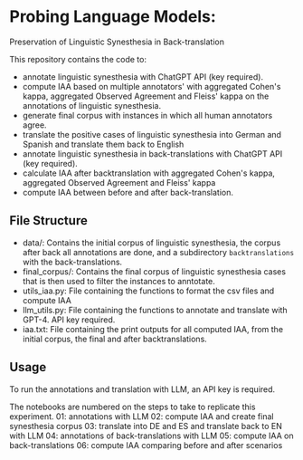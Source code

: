 # Probing Language Models:
Preservation of Linguistic Synesthesia in Back-translation

This repository contains the code to:
- annotate linguistic synesthesia with ChatGPT API (key required).
- compute IAA based on multiple annotators' with aggregated Cohen's kappa, aggregated Observed Agreement and Fleiss' kappa on the annotations of linguistic synesthesia. 
- generate final corpus with instances in which all human annotators agree.
- translate the positive cases of linguistic synesthesia into German and Spanish and translate them back to English
- annotate linguistic synesthesia in back-translations with ChatGPT API (key required).
- calculate IAA after backtranslation with aggregated Cohen's kappa, aggregated Observed Agreement and Fleiss' kappa
- compute IAA between before and after back-translation.


## File Structure

- data/: Contains the initial corpus of linguistic synesthesia, the corpus after back all annotations are done, and a subdirectory `backtranslations` with the back-translations. 
- final_corpus/: Contains the final corpus of linguistic synesthesia cases that is then used to filter the instances to anntotate. 
- utils_iaa.py: File containing the functions to format the csv files and compute IAA 
- llm_utils.py: File containing the functions to annotate and translate with GPT-4. API key required. 
- iaa.txt: File containing the print outputs for all computed IAA, from the initial corpus, the final and after backtranslations.

## Usage

To run the annotations and translation with LLM, an API key is required.

The notebooks are numbered on the steps to take to replicate this experiment.
01: annotations with LLM
02: compute IAA and create final synesthesia corpus
03: translate into DE and ES and translate back to EN with LLM
04: annotations of back-translations with LLM
05: compute IAA on back-translations
06: compute IAA comparing before and after scenarios
